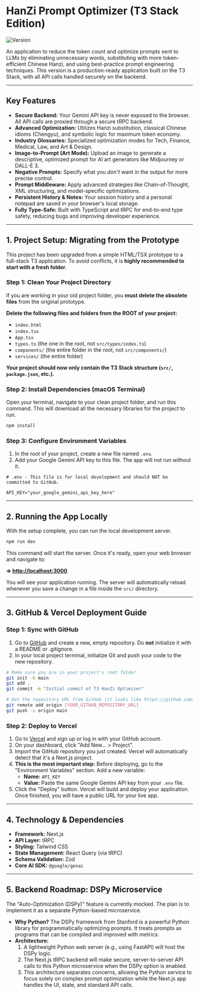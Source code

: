
# HanZi Prompt Optimizer (T3 Stack Edition)

![Version](https://img.shields.io/badge/version-4.0.0-blue.svg)

An application to reduce the token count and optimize prompts sent to LLMs by eliminating unnecessary words, substituting with more token-efficient Chinese Hanzi, and using best-practice prompt engineering techniques. This version is a production-ready application built on the T3 Stack, with all API calls handled securely on the backend.

---

## Key Features

- **Secure Backend:** Your Gemini API key is never exposed to the browser. All API calls are proxied through a secure tRPC backend.
- **Advanced Optimization:** Utilizes Hanzi substitution, classical Chinese idioms (Chengyu), and symbolic logic for maximum token economy.
- **Industry Glossaries:** Specialized optimization modes for Tech, Finance, Medical, Law, and Art & Design.
- **Image-to-Prompt (Art Mode):** Upload an image to generate a descriptive, optimized prompt for AI art generators like Midjourney or DALL-E 3.
- **Negative Prompts:** Specify what you *don't* want in the output for more precise control.
- **Prompt Middleware:** Apply advanced strategies like Chain-of-Thought, XML structuring, and model-specific optimizations.
- **Persistent History & Notes:** Your session history and a personal notepad are saved in your browser's local storage.
- **Fully Type-Safe:** Built with TypeScript and tRPC for end-to-end type safety, reducing bugs and improving developer experience.

---

## 1. Project Setup: Migrating from the Prototype

This project has been upgraded from a simple HTML/TSX prototype to a full-stack T3 application. To avoid conflicts, it is **highly recommended to start with a fresh folder**.

### Step 1: Clean Your Project Directory

If you are working in your old project folder, you **must delete the obsolete files** from the original prototype.

**Delete the following files and folders from the ROOT of your project:**

-   `index.html`
-   `index.tsx`
-   `App.tsx`
-   `types.ts` (the one in the root, not `src/types/index.ts`)
-   `components/` (the entire folder in the root, not `src/components/`)
-   `services/` (the entire folder)

**Your project should now only contain the T3 Stack structure (`src/`, `package.json`, etc.).**

### Step 2: Install Dependencies (macOS Terminal)

Open your terminal, navigate to your clean project folder, and run this command. This will download all the necessary libraries for the project to run.

```bash
npm install
```

### Step 3: Configure Environment Variables

1.  In the root of your project, create a new file named `.env`.
2.  Add your Google Gemini API key to this file. The app will not run without it.

```.env
# .env - This file is for local development and should NOT be committed to GitHub.

API_KEY="your_google_gemini_api_key_here"
```

---

## 2. Running the App Locally

With the setup complete, you can run the local development server.

```bash
npm run dev
```

This command will start the server. Once it's ready, open your web browser and navigate to:

**=> [http://localhost:3000](http://localhost:3000)**

You will see your application running. The server will automatically reload whenever you save a change in a file inside the `src/` directory.

---

## 3. GitHub & Vercel Deployment Guide

### Step 1: Sync with GitHub

1.  Go to [GitHub](https://github.com) and create a new, empty repository. Do **not** initialize it with a README or .gitignore.
2.  In your local project terminal, initialize Git and push your code to the new repository.

```bash
# Make sure you are in your project's root folder
git init -b main
git add .
git commit -m "Initial commit of T3 HanZi Optimizer"

# Get the repository URL from GitHub (it looks like https://github.com/YourUsername/YourRepoName.git)
git remote add origin [YOUR_GITHUB_REPOSITORY_URL]
git push -u origin main
```

### Step 2: Deploy to Vercel

1.  Go to [Vercel](https://vercel.com) and sign up or log in with your GitHub account.
2.  On your dashboard, click "Add New... > Project".
3.  Import the GitHub repository you just created. Vercel will automatically detect that it's a Next.js project.
4.  **This is the most important step:** Before deploying, go to the "Environment Variables" section. Add a new variable:
    -   **Name:** `API_KEY`
    -   **Value:** Paste the same Google Gemini API key from your `.env` file.
5.  Click the "Deploy" button. Vercel will build and deploy your application. Once finished, you will have a public URL for your live app.

---

## 4. Technology & Dependencies

-   **Framework:** Next.js
-   **API Layer:** tRPC
-   **Styling:** Tailwind CSS
-   **State Management:** React Query (via tRPC)
-   **Schema Validation:** Zod
-   **Core AI SDK:** `@google/genai`

---

## 5. Backend Roadmap: DSPy Microservice

The "Auto-Optimization (DSPy)" feature is currently mocked. The plan is to implement it as a separate Python-based microservice.

-   **Why Python?** The DSPy framework from Stanford is a powerful Python library for programmatically optimizing prompts. It treats prompts as programs that can be compiled and improved with metrics.
-   **Architecture:**
    1.  A lightweight Python web server (e.g., using FastAPI) will host the DSPy logic.
    2.  The Next.js tRPC backend will make secure, server-to-server API calls to this Python microservice when the DSPy option is enabled.
    3.  This architecture separates concerns, allowing the Python service to focus solely on complex prompt optimization while the Next.js app handles the UI, state, and standard API calls.